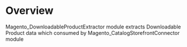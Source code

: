 # Overview

Magento_DownloadableProductExtractor module extracts Downloadable Product data which consumed by Magento_CatalogStorefrontConnector module 